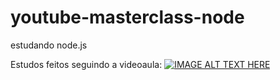 # youtube-masterclass-node
estudando node.js

Estudos feitos seguindo a videoaula:
[![IMAGE ALT TEXT HERE](https://img.youtube.com/vi/DiXbJL3iWVs/0.jpg)](https://www.youtube.com/watch?v=DiXbJL3iWVs)